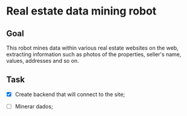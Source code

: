 # Real estate data mining robot

## Goal

This robot mines data within various real estate
websites on the web, extracting information such as photos of the properties, seller's name, values, addresses and so on.

## Task

- [x] Create backend that will connect to the site;

- [ ] Minerar dados;